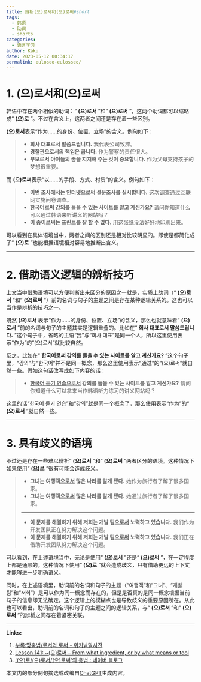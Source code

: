 ```yaml
---
title: 辨析(으)로서和(으)로써#short
tags:
  - 韩语
  - 助词
  - shorts
categories:
  - 语言学习
author: Kaku
date: 2023-05-12 00:34:17
permalink: euloseo-eulosseo/
---
```


# 1. (으)로서和(으)로써

韩语中存在两个相似的助词：“ **(으)로서** ”和“ **(으)로써** ”，这两个助词都可以缩略成“ **(으)로** ”。不过在含义上，这两者之间还是存在着一些区别。

<!--more-->

**(으)로서**表示“作为……的身份、位置、立场”的含义。例句如下：

> - **회사 대표로서 말씀드립니다.** 我代表公司致辞。
> - **경찰관으로서의 책임은 큽니다.** 作为警察的责任很大。
> - **부모로서 아이들의 꿈을 지지해 주는 것이 중요합니다.** 作为父母支持孩子的梦想很重要。

而 **(으)로써**表示“以……的手段、方式、材质”的含义。例句如下：

> - **이번 조사에서는 인터넷으로써 설문조사를 실시합니다.** 这次调查通过互联网实施问卷调查。
> - **한국어로써 강의를 들을 수 있는 사이트를 알고 계신가요?** 请问你知道什么可以通过韩语来听讲义的网站吗？
> - **이 종이로써는 프린트를 잘 할 수 없다.** 用这张纸没法好好地印刷出来。

可以看到在具体语境当中，两者之间的区别还是相对比较明显的。即使是都简化成了“ **(으)로** ”也能根据语境相对容易地推断出含义。

---

# 2. 借助语义逻辑的辨析技巧

上文当中借助语境可以方便判断出来区分的原因之一就是，实质上助词（“ **(으)로서** ”和“ **(으)로써** ”）前的名词与句子的主题之间是存在某种逻辑关系的。这也可以当作是辨析的技巧之一。

既然 **(으)로서** 表示“作为……的身份、位置、立场”的含义，那么也就意味着“ **(으)로서** ”前的名词与句子的主题其实是逻辑重叠的。比如在“ **회사 대표로서 말씀드립니다.** ”这个句子中，省略的主语“我”与“회사 대표”是同一个人，所以这里使用表示“作为”的“(으)로서”就比较自然。

反之，比如在“ **한국어로써 강의를 들을 수 있는 사이트를 알고 계신가요?** ”这个句子里，“강의”与“한국어”并不是同一概念，那么这里使用表示“通过”的“(으)로써”就自然一些。假如这句话改写成如下内容的话：

> - **<u>한국어 듣기 연습으로서</u> 강의를 들을 수 있는 사이트를 알고 계신가요?** 请问你知道什么可以拿来当作韩语听力练习的讲义网站吗？

这里的话“한국어 듣기 연습”和“강의”就是同一个概念了，那么使用表示“作为”的“ **(으)로서** ”就自然一些。

---

# 3. 具有歧义的语境

不过还是存在一些难以辨析“ **(으)로서** ”和“ **(으)로써** ”两者区分的语境。这种情况下如果使用“ **(으)로** ”很有可能会造成歧义。

> - **그녀는 여행객<u>으로서</u> 많은 나라를 알게 됐다.** 她作为旅行者了解了很多国家。
> - **그녀는 여행객<u>으로써</u> 많은 나라를 알게 됐다.** 她通过旅行者了解了很多国家。
> ---
> - **이 문제를 해결하기 위해 저희는 개발 팀<u>으로서</u> 노력하고 있습니다.** 我们作为开发团队正在努力解决这个问题。
> - **이 문제를 해결하기 위해 저희는 개발 팀<u>으로써</u> 노력하고 있습니다.** 我们正在借助开发团队努力解决这个问题。

可以看到，在上述语境当中，无论是使用“ **(으)로서** ”还是“ **(으)로써** ”，在一定程度上都是通顺的。这种情况下使用“ **(으)로** ”就会造成歧义，只有借助更远的上下文才能够进一步明确语义。

同时，在上述语境里，助词前的名词和句子的主题（“여행객”和“그녀”、“개발 팀”和“저희”）是可以作为同一概念而存在的，但是是否真的是同一概念根据当前句子的信息却无法确定。这个逻辑上的模糊点也是导致歧义的重要原因所在。从此也可以看出，助词前的名词和句子的主题之间的逻辑关系，与“ **(으)로서** ”和“ **(으)로써** ”的辨析之间存在着紧密关联。

---

**Links:**

1. [부록:맞춤법/로서와 로써 - 위키낱말사전](https://ko.wiktionary.org/wiki/%EB%B6%80%EB%A1%9D:%EB%A7%9E%EC%B6%A4%EB%B2%95/%EB%A1%9C%EC%84%9C%EC%99%80_%EB%A1%9C%EC%8D%A8)
2. [Lesson 141: ~(으)로써 – From what ingredient, or by what means or tool](https://www.howtostudykorean.com/unit-6/lessons-134-141/lesson-141/)
3. ['(으)로/(으)로서/(으)로써'의 용법 : 네이버 블로그](https://m.blog.naver.com/PostView.naver?isHttpsRedirect=true&blogId=top1ha&logNo=222001316474)

本文内的部分例句摘选或改编自[ChatGPT](https://chat.openai.com/)生成内容。

